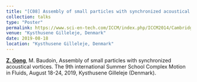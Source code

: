```yaml
---
title: "[C08] Assembly of small particles with synchronized acoustical vortices"
collection: talks
type: "Poster"
permalink: https://www.sci-en-tech.com/ICCM/index.php/ICCM2014/Cambridge/schedConf/overview
venue: "Kysthusene Gilleleje, Denmark"
date: 2019-08-18
location: "Kysthusene Gilleleje, Denmark"
---
```


<u><b>Z. Gong</b></u>, M. Baudoin, Assembly of small particles with synchronized acoustical vortices. The 9th international Summer School Complex Motion in Fluids, August 18-24, 2019, Kysthusene Gilleleje (Denmark). 
